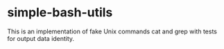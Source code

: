 # simple-bash-utils
This is an implementation of fake Unix commands cat and grep with tests for output data identity.
